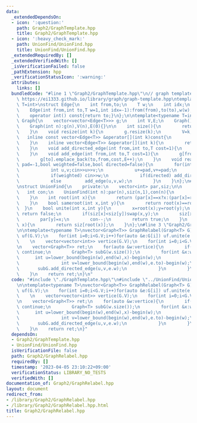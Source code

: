 ```yaml
---
data:
  _extendedDependsOn:
  - icon: ':question:'
    path: Graph2/GraphTemplate.hpp
    title: Graph2/GraphTemplate.hpp
  - icon: ':heavy_check_mark:'
    path: UnionFind/UnionFind.hpp
    title: UnionFind/UnionFind.hpp
  _extendedRequiredBy: []
  _extendedVerifiedWith: []
  _isVerificationFailed: false
  _pathExtension: hpp
  _verificationStatusIcon: ':warning:'
  attributes:
    links: []
  bundledCode: "#line 1 \"Graph2/GraphTemplate.hpp\"\n// graph template\n// ref :\
    \ https://ei1333.github.io/library/graph/graph-template.hpp\ntemplate<typename\
    \ T=int>\nstruct Edge{\n    int from,to;\n    T w;\n    int idx;\n    Edge()=default;\n\
    \    Edge(int from,int to,T w=1,int idx=-1):from(from),to(to),w(w),idx(idx){}\n\
    \    operator int() const{return to;}\n};\n\ntemplate<typename T=int>\nstruct\
    \ Graph{\n    vector<vector<Edge<T>>> g;\n    int V,E;\n    Graph()=default;\n\
    \    Graph(int n):g(n),V(n),E(0){}\n\n    int size(){\n        return (int)g.size();\n\
    \    }\n    void resize(int k){\n        g.resize(k);\n        V=k;\n    }\n \
    \   inline const vector<Edge<T>> &operator[](int k)const{\n        return (g.at(k));\n\
    \    }\n    inline vector<Edge<T>> &operator[](int k){\n        return (g.at(k));\n\
    \    }\n    void add_directed_edge(int from,int to,T cost=1){\n        g[from].emplace_back(from,to,cost,E++);\n\
    \    }\n    void add_edge(int from,int to,T cost=1){\n        g[from].emplace_back(from,to,cost,E);\n\
    \        g[to].emplace_back(to,from,cost,E++);\n    }\n    void read(int m,int\
    \ pad=-1,bool weighted=false,bool directed=false){\n        for(int i=0;i<m;i++){\n\
    \            int u,v;cin>>u>>v;\n            u+=pad,v+=pad;\n            T w=T(1);\n\
    \            if(weighted) cin>>w;\n            if(directed) add_directed_edge(u,v,w);\n\
    \            else         add_edge(u,v,w);\n        }\n    }\n};\n#line 1 \"UnionFind/UnionFind.hpp\"\
    \nstruct UnionFind{\n    private:\n    vector<int> par,siz;\n\n    public:\n \
    \   int con;\n    UnionFind(int n):par(n),siz(n,1),con(n){\n        iota(begin(par),end(par),0);\n\
    \    }\n    int root(int x){\n        return (par[x]==x?x:(par[x]=root(par[x])));\n\
    \    }\n    bool sameroot(int x,int y){\n        return root(x)==root(y);\n  \
    \  }\n    bool unite(int x,int y){\n        x=root(x);y=root(y);\n        if(x==y)\
    \ return false;\n        if(siz[x]<siz[y])swap(x,y);\n        siz[x]+=siz[y];\n\
    \        par[y]=x;\n        con--;\n        return true;\n    }\n    int size(int\
    \ x){\n        return siz[root(x)];\n    }\n};\n#line 3 \"Graph2/GraphRelabel.hpp\"\
    \n\ntemplate<typename T>\nvector<Graph<T>> GraphRelabel(Graph<T> G){\n    UnionFind\
    \ uf(G.V);\n    for(int i=0;i<G.V;i++)for(auto &e:G[i]) uf.unite(e.from,e.to);\n\
    \    \n    vector<vector<int>> vertice(G.V);\n    for(int i=0;i<G.V;i++) vertice[uf.root(i)].push_back(i);\n\
    \n    vector<Graph<T>> ret;\n    for(auto &w:vertice){\n        if(w.empty())\
    \ continue;\n        Graph<T> subG(w.size());\n        for(int &x:w){\n      \
    \      int u=lower_bound(begin(w),end(w),x)-begin(w);\n            for(auto &e:G[x]){\n\
    \                int v=lower_bound(begin(w),end(w),e.to)-begin(w);\n         \
    \       subG.add_directed_edge(u,v,e.w);\n            }\n        }\n        ret.push_back(subG);\n\
    \    }\n    return ret;\n}\n"
  code: "#include \"./GraphTemplate.hpp\"\n#include \"../UnionFind/UnionFind.hpp\"\
    \n\ntemplate<typename T>\nvector<Graph<T>> GraphRelabel(Graph<T> G){\n    UnionFind\
    \ uf(G.V);\n    for(int i=0;i<G.V;i++)for(auto &e:G[i]) uf.unite(e.from,e.to);\n\
    \    \n    vector<vector<int>> vertice(G.V);\n    for(int i=0;i<G.V;i++) vertice[uf.root(i)].push_back(i);\n\
    \n    vector<Graph<T>> ret;\n    for(auto &w:vertice){\n        if(w.empty())\
    \ continue;\n        Graph<T> subG(w.size());\n        for(int &x:w){\n      \
    \      int u=lower_bound(begin(w),end(w),x)-begin(w);\n            for(auto &e:G[x]){\n\
    \                int v=lower_bound(begin(w),end(w),e.to)-begin(w);\n         \
    \       subG.add_directed_edge(u,v,e.w);\n            }\n        }\n        ret.push_back(subG);\n\
    \    }\n    return ret;\n}"
  dependsOn:
  - Graph2/GraphTemplate.hpp
  - UnionFind/UnionFind.hpp
  isVerificationFile: false
  path: Graph2/GraphRelabel.hpp
  requiredBy: []
  timestamp: '2023-04-05 23:10:22+09:00'
  verificationStatus: LIBRARY_NO_TESTS
  verifiedWith: []
documentation_of: Graph2/GraphRelabel.hpp
layout: document
redirect_from:
- /library/Graph2/GraphRelabel.hpp
- /library/Graph2/GraphRelabel.hpp.html
title: Graph2/GraphRelabel.hpp
---
```

